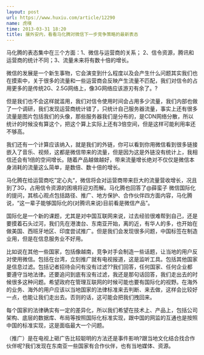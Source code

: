 ```yaml
---
layout: post
url: https://www.huxiu.com/article/12290
name: 虎嗅
time: 2013-03-31 18:20
title: 攘外安内，看看马化腾对微信下一步竞争策略的最新表态
---
```

马化腾的表态集中在三个方面：1、微信与运营商的关系； 2、信令资源，腾讯和运营商的统计不同；3、流量未来将有数十倍的增长。

微信的发展是一个新生事物，它会演变到什么程度以及会产生什么问题其实我们也在摸索中，关于很多的流量和一些运营商会反映产生流量不匹配，我们对信令的占用更多的是传统2G、2.5G网络上，像3G网络应该游刃有余了。?

但是我们也不会这样就滥用，我们对信令使用时间会占用多少流量，我们内部也做了一个调研，我们发现运营商统计错了，只统计自己服务器流量，事实上还有很多流量是图片包括我们的头像，那些服务器我们是分布的，是CDN网络分散，所以统计的时候没有算这个，把这个算上实际上还有3倍空间，但是这样可能利用率还不够高。

我们还有一个计算应该纳入，就是我们的外链，你可以看到你用微信看到很多链接嵌入了音乐、视频，这都是微信带来的流量，但是因为这是外链没有统计上，我相信还会有1倍的空间增长。随着产品越做越好，带来流量增长绝对不仅仅是微信本身消耗的流量这么简单，是数倍、数十倍的增长。

马化腾在给运营商吃”定心丸“，微信将会对运营商带来巨大的流量营收增长，况且到了3G，占用信令资源的困境将迎刃而解。马化腾也回答了@薛蛮子 微信国际化的提问，其核心观点包括路径、推广、地方保护、合作伙伴四方面内容，马化腾说，“这一辈子能够国际化的(对腾讯来说)目前看是微信产品”。

国际化是一个新的课题，尤其是对中国互联网来说，过去经验很难帮到自己，还是要摸着石头过河，我们先在港澳台、东南亚开始，离的近，有华人的多，也开始在做美国、西班牙地区、印度尝试推广。但是我们会发现很多问题，中国标签在制造业用，但是在信息服务业不好用。

比如说在其他一些国家，包括像越南，竞争对手会制造一些话题，让当地的用户反对使用微信。包括在台湾，立刻推广就有电视报道，这是监听工具。包括其他国家是信息过滤。包括记者招待会问有没有过滤??我们回答，任何国家、任何企业都要遵守当地法律。还要追问到底有没有过滤，我还是那句话回答，我们走出去的时候很多这种问题。希望政府在管理互联网的时候可能也要有国际化的视野。在海外的业务、海外的用户应该以当地国家的法律标准来去判断、来去做，这样会比较好一点，也能让我们走出去。否则的话，这可能会把我们拽回来。

每个国家的法律确实有一定的差异化，所以我们希望在技术上、产品上，包括公司架构、底层的数据库、布局等按照国际化标准实现，跟中国的网监的互通也是按照中国的标准实现，这是面临最大一个问题。

（推广）是在电视上砸广告比较聪明的方法还是事件影响?跟当地文化结合找合作伙伴呢?我们发现在东南亚一些国家有合作伙伴，也有当地媒体、资源。

